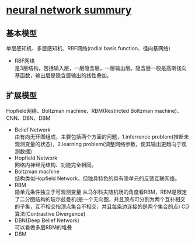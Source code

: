 # [neural network summury](http://lanbing510.info/public/file/posts/neural-network.pdf)
## 基本模型
单层感知机、多层感知机、RBF网络(radial basis function、径向基网络)
- RBF网络  
是3层结构，包括输入层，一层隐含层，一层输出层。隐含层一般是高斯径向基函数，输出层是隐含层输出的线性叠加。
## 扩展模型
Hopfield网络、Boltzman machine、RBM(Restricted Boltzman machine)、CNN、DBN、DBM
- Belief Network  
由有向无环图组成，主要包括两个方面的问题，1.inferrence problem(推断未观测变量的状态)，2.learning problem(调整网络参数，使其输出更趋向于观测数据)
- Hopfield Network  
网络内神经元结构、功能完全相同。
- Boltzman machine  
结构类似Hopfield Network，但独具特色的具有隐单元的反馈互联网络。
- RBM  
隐单元条件独立于可观测变量
从马尔科夫随机场的角度看RBM，RBM是限定了二分图结构的玻尔兹曼机(是一个无向图，并且顶点可分割为两个互补相交的子集，互不相交指顶点集合不相交，并且每条边连接的是两个集合的点)
CD算法(Contrastive Divergence)
- DBN(Deep Belief Network)  
可以看做多层RBM的堆叠
- DBM